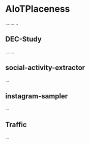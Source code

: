 # AIoTPlaceness

..........

## DEC-Study

........

## social-activity-extractor

...

## instagram-sampler

...

## Traffic

...
